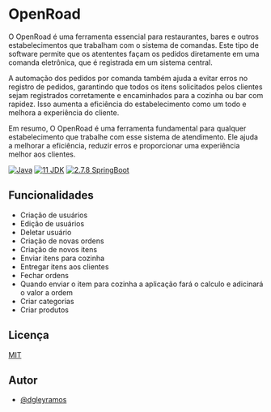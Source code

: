 # OpenRoad

O OpenRoad é uma ferramenta essencial para restaurantes, bares e outros estabelecimentos que trabalham com o sistema de comandas. Este tipo de software permite que os atententes façam os pedidos diretamente em uma comanda eletrônica, que é registrada em um sistema central.

A automação dos pedidos por comanda também ajuda a evitar erros no registro de pedidos, garantindo que todos os itens solicitados pelos clientes sejam registrados corretamente e encaminhados para a cozinha ou bar com rapidez. Isso aumenta a eficiência do estabelecimento como um todo e melhora a experiência do cliente.

Em resumo, O OpenRoad é uma ferramenta fundamental para qualquer estabelecimento que trabalhe com esse sistema de atendimento. Ele ajuda a melhorar a eficiência, reduzir erros e proporcionar uma experiência melhor aos clientes.

[![Java](https://img.shields.io/badge/Java-red.svg)](https://www.java.com/pt-BR/)
[![11 JDK](https://img.shields.io/badge/JDK-11-yellow.svg)](https://www.oracle.com/br/java/technologies/downloads/)
[![2.7.8 SpringBoot](https://img.shields.io/badge/SpringBoot-2.7.8-green.svg)](https://spring.io/projects/spring-boot)

## Funcionalidades

-   Criação de usuários
-   Edição de usuários
-   Deletar usuário
-   Criação de novas ordens
-   Criação de novos itens
-   Enviar itens para cozinha
-   Entregar itens aos clientes
-   Fechar ordens
-   Quando enviar o item para cozinha a aplicação fará o calculo e adicinará o valor a ordem
-   Criar categorias
-   Criar produtos

## Licença

[MIT](https://github.com/dgleyramos1/aplication-api-openroad/blob/master/LICENSE)

## Autor

-   [@dgleyramos](https://www.instagram.com/dgleyramos/)
